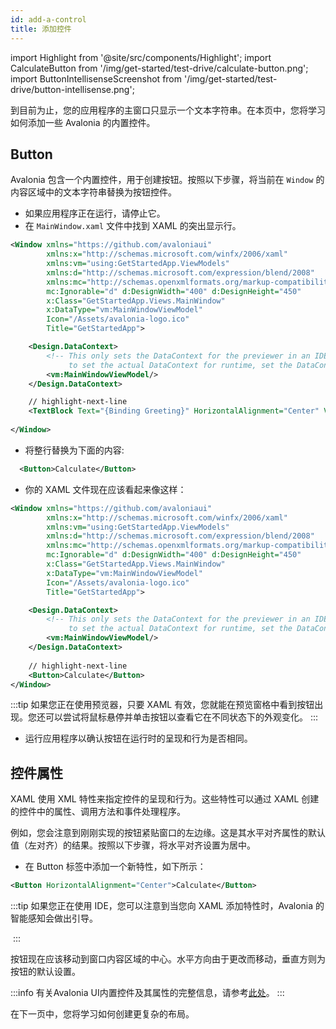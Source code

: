 ```yaml
---
id: add-a-control
title: 添加控件
---
```


import Highlight from '@site/src/components/Highlight';
import CalculateButton from '/img/get-started/test-drive/calculate-button.png';
import ButtonIntellisenseScreenshot from '/img/get-started/test-drive/button-intellisense.png';

到目前为止，您的应用程序的主窗口只显示一个文本字符串。在本页中，您将学习如何添加一些 Avalonia 的内置控件。

## Button

Avalonia 包含一个内置控件，用于创建按钮。按照以下步骤，将当前在 `Window` 的内容区域中的文本字符串替换为按钮控件。

- 如果应用程序正在运行，请停止它。
- 在 `MainWindow.xaml` 文件中找到 XAML 的突出显示行。
```xml title='XAML' 
<Window xmlns="https://github.com/avaloniaui"
        xmlns:x="http://schemas.microsoft.com/winfx/2006/xaml"
        xmlns:vm="using:GetStartedApp.ViewModels"
        xmlns:d="http://schemas.microsoft.com/expression/blend/2008"
        xmlns:mc="http://schemas.openxmlformats.org/markup-compatibility/2006"
        mc:Ignorable="d" d:DesignWidth="400" d:DesignHeight="450"
        x:Class="GetStartedApp.Views.MainWindow"
        x:DataType="vm:MainWindowViewModel"
        Icon="/Assets/avalonia-logo.ico"
        Title="GetStartedApp">

    <Design.DataContext>
        <!-- This only sets the DataContext for the previewer in an IDE,
             to set the actual DataContext for runtime, set the DataContext property in code (look at App.axaml.cs) -->
        <vm:MainWindowViewModel/>
    </Design.DataContext>

    // highlight-next-line
    <TextBlock Text="{Binding Greeting}" HorizontalAlignment="Center" VerticalAlignment="Center"/>
    
</Window>
```

- 将整行替换为下面的内容:
```xml title='XAML'
  <Button>Calculate</Button>
```
- 你的 XAML 文件现在应该看起来像这样： 
```xml title='XAML'
<Window xmlns="https://github.com/avaloniaui"
        xmlns:x="http://schemas.microsoft.com/winfx/2006/xaml"
        xmlns:vm="using:GetStartedApp.ViewModels"
        xmlns:d="http://schemas.microsoft.com/expression/blend/2008"
        xmlns:mc="http://schemas.openxmlformats.org/markup-compatibility/2006"
        mc:Ignorable="d" d:DesignWidth="400" d:DesignHeight="450"
        x:Class="GetStartedApp.Views.MainWindow"
        x:DataType="vm:MainWindowViewModel"
        Icon="/Assets/avalonia-logo.ico"
        Title="GetStartedApp">

    <Design.DataContext>
        <!-- This only sets the DataContext for the previewer in an IDE,
             to set the actual DataContext for runtime, set the DataContext property in code (look at App.axaml.cs) -->
        <vm:MainWindowViewModel/>
    </Design.DataContext>
    
    // highlight-next-line
    <Button>Calculate</Button>    
</Window>
```

:::tip
如果您正在使用预览器，只要 XAML 有效，您就能在预览窗格中看到按钮出现。您还可以尝试将鼠标悬停并单击按钮以查看它在不同状态下的外观变化。
:::

- 运行应用程序以确认按钮在运行时的呈现和行为是否相同。

## 控件属性

XAML 使用 XML 特性来指定控件的呈现和行为。这些特性可以通过 XAML 创建的控件中的属性、调用方法和事件处理程序。

例如，您会注意到刚刚实现的按钮紧贴窗口的左边缘。这是其水平对齐属性的默认值（左对齐）的结果。按照以下步骤，将水平对齐设置为居中。

- 在 Button 标签中添加一个新特性，如下所示：

```xml
<Button HorizontalAlignment="Center">Calculate</Button>
```

:::tip
如果您正在使用 IDE，您可以注意到当您向 XAML 添加特性时，Avalonia 的智能感知会做出引导。

<img className="center" src={ButtonIntellisenseScreenshot} alt="" />
:::

按钮现在应该移动到窗口内容区域的中心。水平方向由于更改而移动，垂直方则为按钮的默认设置。

:::info
有关Avalonia UI内置控件及其属性的完整信息，请参考[此处](../../reference/controls)。
:::

在下一页中，您将学习如何创建更复杂的布局。
